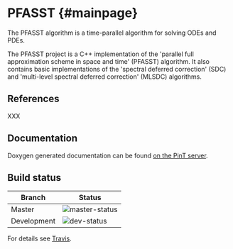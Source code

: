 PFASST                                                                                  {#mainpage}
======

The PFASST algorithm is a time-parallel algorithm for solving ODEs and
PDEs.

The PFASST project is a C++ implementation of the 'parallel full
approximation scheme in space and time' (PFASST) algorithm.  It also
contains basic implementations of the 'spectral deferred correction'
(SDC) and 'multi-level spectral deferred correction' (MLSDC)
algorithms.


References
----------

XXX


Documentation
-------------

Doxygen generated documentation can be found [on the PinT server][documentation].


Build status
------------

| Branch      | Status                              |
|-------------|-------------------------------------|
| Master      | ![master-status][]                  |
| Development | ![dev-status][]                     |

For details see [Travis][pfasst-travis].


[documentation]: https://pint.fz-juelich.de/ci/view/PFASST/job/PFASST%20%28Docu%29/doxygen/
[pfasst-travis]: https://travis-ci.org/Parallel-in-Time/PFASST
[master-status]: https://travis-ci.org/Parallel-in-Time/PFASST.svg?branch=master
[dev-status]:    https://travis-ci.org/Parallel-in-Time/PFASST.svg?branch=development
